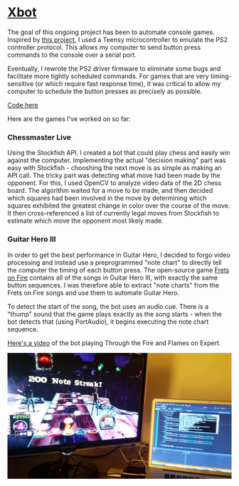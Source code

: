 # [Xbot](xbot.md)

The goal of this ongoing project has been to automate console games. Inspired by [this project](http://procrastineering.blogspot.com/2010/12/simulated-ps2-controller-for.html), I used a Teensy microcontroller to emulate the PS2 controller protocol. This allows my computer to send button press commands to the console over a serial port.

Eventually, I rewrote the PS2 driver firmware to eliminate some bugs and facilitate more tightly scheduled commands. For games that are very timing-sensitive (or which require fast response time), it was critical to allow my computer to schedule the button presses as precisely as possible.

[Code here](https://github.com/CalculatorSP/xbot2014)

Here are the games I've worked on so far:

### Chessmaster Live

Using the Stockfish API, I created a bot that could play chess and easily win against the computer. Implementing the actual "decision making" part was easy with Stockfish - chooshing the next move is as simple as making an API call. The tricky part was detecting what move had been made by the opponent. For this, I used OpenCV to analyze video data of the 2D chess board. The algorithm waited for a move to be made, and then decided which squares had been involved in the move by determining which squares exhibited the greatest change in color over the course of the move. It then cross-referenced a list of currently legal moves from Stockfish to estimate which move the opponent most likely made.

### Guitar Hero III

In order to get the best performance in Guitar Hero, I decided to forgo video processing and instead use a preprogrammed "note chart" to directly tell the computer the timing of each button press. The open-source game [Frets on Fire](http://fretsonfire.sourceforge.net/) contains all of the songs in Guitar Hero III, with exactly the same button sequences. I was therefore able to extract "note charts" from the Frets on Fire songs and use them to automate Guitar Hero.

To detect the start of the song, the bot uses an audio cue. There is a "thump" sound that the game plays exactly as the song starts - when the bot detects that (using PortAudio), it begins executing the note chart sequence.

[Here's a video](https://www.youtube.com/watch?v=VtDMKWXlOP4) of the bot playing Through the Fire and Flames on Expert.

[![](images/xbot/1.png)](https://www.youtube.com/watch?v=VtDMKWXlOP4)
